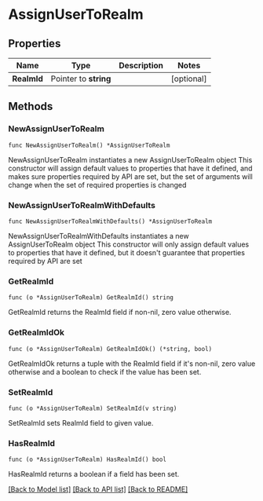 # AssignUserToRealm

## Properties

Name | Type | Description | Notes
------------ | ------------- | ------------- | -------------
**RealmId** | Pointer to **string** |  | [optional] 

## Methods

### NewAssignUserToRealm

`func NewAssignUserToRealm() *AssignUserToRealm`

NewAssignUserToRealm instantiates a new AssignUserToRealm object
This constructor will assign default values to properties that have it defined,
and makes sure properties required by API are set, but the set of arguments
will change when the set of required properties is changed

### NewAssignUserToRealmWithDefaults

`func NewAssignUserToRealmWithDefaults() *AssignUserToRealm`

NewAssignUserToRealmWithDefaults instantiates a new AssignUserToRealm object
This constructor will only assign default values to properties that have it defined,
but it doesn't guarantee that properties required by API are set

### GetRealmId

`func (o *AssignUserToRealm) GetRealmId() string`

GetRealmId returns the RealmId field if non-nil, zero value otherwise.

### GetRealmIdOk

`func (o *AssignUserToRealm) GetRealmIdOk() (*string, bool)`

GetRealmIdOk returns a tuple with the RealmId field if it's non-nil, zero value otherwise
and a boolean to check if the value has been set.

### SetRealmId

`func (o *AssignUserToRealm) SetRealmId(v string)`

SetRealmId sets RealmId field to given value.

### HasRealmId

`func (o *AssignUserToRealm) HasRealmId() bool`

HasRealmId returns a boolean if a field has been set.


[[Back to Model list]](../README.md#documentation-for-models) [[Back to API list]](../README.md#documentation-for-api-endpoints) [[Back to README]](../README.md)


